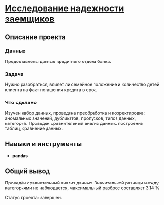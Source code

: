 # [Исследование надежности заемщиков](https://github.com/observer012/yandex_practicum/blob/main/02.%20Предобработка%20данных%20(4)/Исследование%20надёжности%20заёмщиков.ipynb)

## Описание проекта
### Данные

Предоставлены данные кредитного отдела банка. 

### Задача

Нужно разобраться, влияет ли семейное положение и количество детей клиента на факт погашения кредита в срок.

### Что сделано

Изучен набор данных, проведена преобработка и корректировка: аномальных значений, дубликатов, пропусков, типов данных, категорий. Проведен сравнительный анализ данных: построение таблиц, сравнение данных.   

## Навыки и инструменты
- **pandas**

##

## Общий вывод
Проведён сравнительный анализ данных. Значительной разницы между категориями не наблюдается, максимальный разброс составляет 3.14 %

Статус проекта: завершен.   